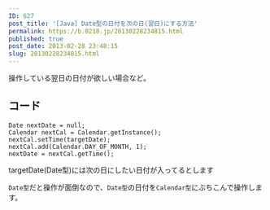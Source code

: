 ```yaml
---
ID: 627
post_title: '[Java] Date型の日付を次の日(翌日)にする方法'
permalink: https://b.0218.jp/20130228234815.html
published: true
post_date: 2013-02-28 23:48:15
slug: 20130228234815.html
---
```

操作している翌日の日付が欲しい場合など。
<!--more-->

<h2>コード</h2>

<pre><code class="language-java">Date nextDate = null;
Calendar nextCal = Calendar.getInstance();
nextCal.setTime(targetDate);
nextCal.add(Calendar.DAY_OF_MONTH, 1);
nextDate = nextCal.getTime();
</code></pre>

<span class="text-muted">targetDate(Date型)には次の日にしたい日付が入ってるとします</span>

<code>Date型</code>だと操作が面倒なので、<code>Date型</code>の日付を<code>Calendar型</code>にぶちこんで操作します。